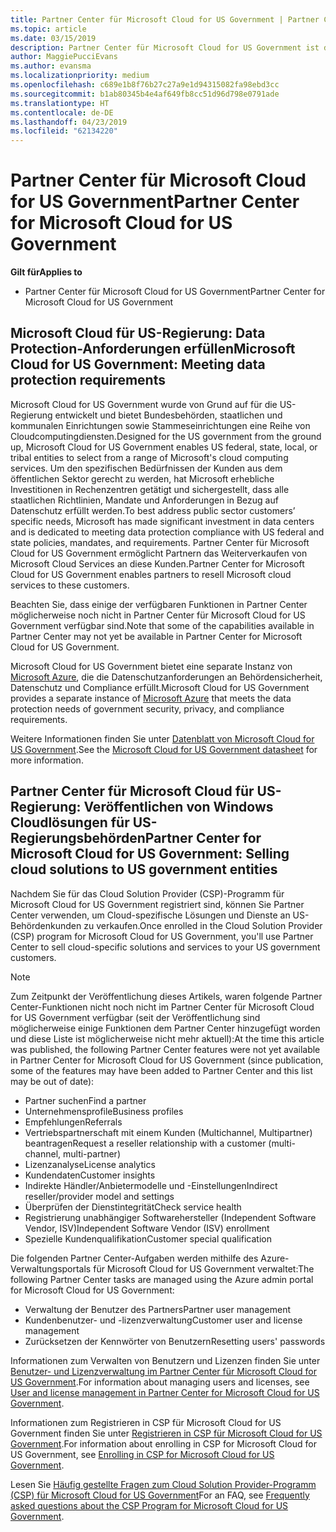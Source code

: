 ```yaml
---
title: Partner Center für Microsoft Cloud for US Government | Partner Center für Microsoft Cloud for US Government
ms.topic: article
ms.date: 03/15/2019
description: Partner Center für Microsoft Cloud for US Government ist das Unternehmensportal für Microsoft-Partner, die Microsoft-Cloudlösungen für Kunden anbieten möchten, die mit Regierungsbehörden in den USA arbeiten.
author: MaggiePucciEvans
ms.author: evansma
ms.localizationpriority: medium
ms.openlocfilehash: c689e1b8f76b27c27a9e1d94315082fa98ebd3cc
ms.sourcegitcommit: b1ab80345b4e4af649fb8cc51d96d798e0791ade
ms.translationtype: HT
ms.contentlocale: de-DE
ms.lasthandoff: 04/23/2019
ms.locfileid: "62134220"
---
```

# <a name="partner-center-for-microsoft-cloud-for-us-government"></a><span data-ttu-id="2f48d-103">Partner Center für Microsoft Cloud for US Government</span><span class="sxs-lookup"><span data-stu-id="2f48d-103">Partner Center for Microsoft Cloud for US Government</span></span>

<span data-ttu-id="2f48d-104">**Gilt für**</span><span class="sxs-lookup"><span data-stu-id="2f48d-104">**Applies to**</span></span>

-  <span data-ttu-id="2f48d-105">Partner Center für Microsoft Cloud for US Government</span><span class="sxs-lookup"><span data-stu-id="2f48d-105">Partner Center for Microsoft Cloud for US Government</span></span>

## <a name="microsoft-cloud-for-us-government-meeting-data-protection-requirements"></a><span data-ttu-id="2f48d-106">Microsoft Cloud für US-Regierung: Data Protection-Anforderungen erfüllen</span><span class="sxs-lookup"><span data-stu-id="2f48d-106">Microsoft Cloud for US Government: Meeting data protection requirements</span></span> 

<span data-ttu-id="2f48d-107">Microsoft Cloud for US Government wurde von Grund auf für die US-Regierung entwickelt und bietet Bundesbehörden, staatlichen und kommunalen Einrichtungen sowie Stammeseinrichtungen eine Reihe von Cloudcomputingdiensten.</span><span class="sxs-lookup"><span data-stu-id="2f48d-107">Designed for the US government from the ground up, Microsoft Cloud for US Government enables US federal, state, local, or tribal entities to select from a range of Microsoft's cloud computing services.</span></span> <span data-ttu-id="2f48d-108">Um den spezifischen Bedürfnissen der Kunden aus dem öffentlichen Sektor gerecht zu werden, hat Microsoft erhebliche Investitionen in Rechenzentren getätigt und sichergestellt, dass alle staatlichen Richtlinien, Mandate und Anforderungen in Bezug auf Datenschutz erfüllt werden.</span><span class="sxs-lookup"><span data-stu-id="2f48d-108">To best address public sector customers’ specific needs, Microsoft has made significant investment in data centers and is dedicated to meeting data protection compliance with US federal and state policies, mandates, and requirements.</span></span> <span data-ttu-id="2f48d-109">Partner Center für Microsoft Cloud for US Government ermöglicht Partnern das Weiterverkaufen von Microsoft Cloud Services an diese Kunden.</span><span class="sxs-lookup"><span data-stu-id="2f48d-109">Partner Center for Microsoft Cloud for US Government enables partners to resell Microsoft cloud services to these customers.</span></span>

<span data-ttu-id="2f48d-110">Beachten Sie, dass einige der verfügbaren Funktionen in Partner Center möglicherweise noch nicht in Partner Center für Microsoft Cloud for US Government verfügbar sind.</span><span class="sxs-lookup"><span data-stu-id="2f48d-110">Note that some of the capabilities available in Partner Center may not yet be available in Partner Center for Microsoft Cloud for US Government.</span></span>

<span data-ttu-id="2f48d-111">Microsoft Cloud for US Government bietet eine separate Instanz von [Microsoft Azure](https://azure.microsoft.com/en-us/overview/clouds/government/), die die Datenschutzanforderungen an Behördensicherheit, Datenschutz und Compliance erfüllt.</span><span class="sxs-lookup"><span data-stu-id="2f48d-111">Microsoft Cloud for US Government provides a separate instance of [Microsoft Azure](https://azure.microsoft.com/en-us/overview/clouds/government/) that meets the data protection needs of government security, privacy, and compliance requirements.</span></span> 

<span data-ttu-id="2f48d-112">Weitere Informationen finden Sie unter [Datenblatt von Microsoft Cloud for US Government](https://download.microsoft.com/download/C/9/C/C9CA3002-DFC4-4ADA-841F-DF42AEC042FB/Microsoft_Azure_Government_Datasheet_EN_US.PDF).</span><span class="sxs-lookup"><span data-stu-id="2f48d-112">See the [Microsoft Cloud for US Government datasheet](https://download.microsoft.com/download/C/9/C/C9CA3002-DFC4-4ADA-841F-DF42AEC042FB/Microsoft_Azure_Government_Datasheet_EN_US.PDF) for more information.</span></span>

## <a name="partner-center-for-microsoft-cloud-for-us-government-selling-cloud-solutions-to-us-government-entities"></a><span data-ttu-id="2f48d-113">Partner Center für Microsoft Cloud für US-Regierung: Veröffentlichen von Windows Cloudlösungen für US-Regierungsbehörden</span><span class="sxs-lookup"><span data-stu-id="2f48d-113">Partner Center for Microsoft Cloud for US Government: Selling cloud solutions to US government entities</span></span>

<span data-ttu-id="2f48d-114">Nachdem Sie für das Cloud Solution Provider (CSP)-Programm für Microsoft Cloud for US Government registriert sind, können Sie Partner Center verwenden, um Cloud-spezifische Lösungen und Dienste an US-Behördenkunden zu verkaufen.</span><span class="sxs-lookup"><span data-stu-id="2f48d-114">Once enrolled in the Cloud Solution Provider (CSP) program for Microsoft Cloud for US Government, you'll use Partner Center to sell cloud-specific solutions and services to your US government customers.</span></span> 

> [!NOTE]  
> <span data-ttu-id="2f48d-115">Zum Zeitpunkt der Veröffentlichung dieses Artikels, waren folgende Partner Center-Funktionen nicht noch nicht im Partner Center für Microsoft Cloud for US Government verfügbar (seit der Veröffentlichung sind möglicherweise einige Funktionen dem Partner Center hinzugefügt worden und diese Liste ist möglicherweise nicht mehr aktuell):</span><span class="sxs-lookup"><span data-stu-id="2f48d-115">At the time this article was published, the following Partner Center features were not yet available in Partner Center for Microsoft Cloud for US Government (since publication, some of the features may have been added to Partner Center and this list may be out of date):</span></span>

- <span data-ttu-id="2f48d-116">Partner suchen</span><span class="sxs-lookup"><span data-stu-id="2f48d-116">Find a partner</span></span>
- <span data-ttu-id="2f48d-117">Unternehmensprofile</span><span class="sxs-lookup"><span data-stu-id="2f48d-117">Business profiles</span></span>
- <span data-ttu-id="2f48d-118">Empfehlungen</span><span class="sxs-lookup"><span data-stu-id="2f48d-118">Referrals</span></span>
- <span data-ttu-id="2f48d-119">Vertriebspartnerschaft mit einem Kunden (Multichannel, Multipartner) beantragen</span><span class="sxs-lookup"><span data-stu-id="2f48d-119">Request a reseller relationship with a customer (multi-channel, multi-partner)</span></span>
- <span data-ttu-id="2f48d-120">Lizenzanalyse</span><span class="sxs-lookup"><span data-stu-id="2f48d-120">License analytics</span></span>
- <span data-ttu-id="2f48d-121">Kundendaten</span><span class="sxs-lookup"><span data-stu-id="2f48d-121">Customer insights</span></span>
- <span data-ttu-id="2f48d-122">Indirekte Händler/Anbietermodelle und -Einstellungen</span><span class="sxs-lookup"><span data-stu-id="2f48d-122">Indirect reseller/provider model and settings</span></span>
- <span data-ttu-id="2f48d-123">Überprüfen der Dienstintegrität</span><span class="sxs-lookup"><span data-stu-id="2f48d-123">Check service health</span></span>
- <span data-ttu-id="2f48d-124">Registrierung unabhängiger Softwarehersteller (Independent Software Vendor, ISV)</span><span class="sxs-lookup"><span data-stu-id="2f48d-124">Independent Software Vendor (ISV) enrollment</span></span>
- <span data-ttu-id="2f48d-125">Spezielle Kundenqualifikation</span><span class="sxs-lookup"><span data-stu-id="2f48d-125">Customer special qualification</span></span>

<span data-ttu-id="2f48d-126">Die folgenden Partner Center-Aufgaben werden mithilfe des Azure-Verwaltungsportals für Microsoft Cloud for US Government verwaltet:</span><span class="sxs-lookup"><span data-stu-id="2f48d-126">The following Partner Center tasks are managed using the Azure admin portal for Microsoft Cloud for US Government:</span></span> 

-   <span data-ttu-id="2f48d-127">Verwaltung der Benutzer des Partners</span><span class="sxs-lookup"><span data-stu-id="2f48d-127">Partner user management</span></span>
-   <span data-ttu-id="2f48d-128">Kundenbenutzer- und -lizenzverwaltung</span><span class="sxs-lookup"><span data-stu-id="2f48d-128">Customer user and license management</span></span>
-   <span data-ttu-id="2f48d-129">Zurücksetzen der Kennwörter von Benutzern</span><span class="sxs-lookup"><span data-stu-id="2f48d-129">Resetting users' passwords</span></span>

<span data-ttu-id="2f48d-130">Informationen zum Verwalten von Benutzern und Lizenzen finden Sie unter [Benutzer- und Lizenzverwaltung im Partner Center für Microsoft Cloud for US Government](user-management-in-partner-center-for-microsoft-us-govt-cloud.md).</span><span class="sxs-lookup"><span data-stu-id="2f48d-130">For information about managing users and licenses, see [User and license management in Partner Center for Microsoft Cloud for US Government](user-management-in-partner-center-for-microsoft-us-govt-cloud.md).</span></span>

<span data-ttu-id="2f48d-131">Informationen zum Registrieren in CSP für Microsoft Cloud for US Government finden Sie unter [Registrieren in CSP für Microsoft Cloud for US Government](enroll-in-csp-for-microsoft-us-govt-cloud.md).</span><span class="sxs-lookup"><span data-stu-id="2f48d-131">For information about enrolling in CSP for Microsoft Cloud for US Government, see [Enrolling in CSP for Microsoft Cloud for US Government](enroll-in-csp-for-microsoft-us-govt-cloud.md).</span></span>

<span data-ttu-id="2f48d-132">Lesen Sie [Häufig gestellte Fragen zum Cloud Solution Provider-Programm (CSP) für Microsoft Cloud for US Government](faq-for-us-govt-cloud.md)</span><span class="sxs-lookup"><span data-stu-id="2f48d-132">For an FAQ, see [Frequently asked questions about the CSP Program for Microsoft Cloud for US Government](faq-for-us-govt-cloud.md).</span></span>